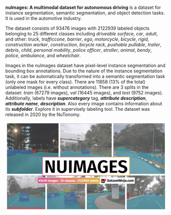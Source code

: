 **nuImages: A multimodal dataset for autonomous driving** is a dataset for instance segmentation, semantic segmentation, and object detection tasks. It is used in the automotive industry. 

The dataset consists of 93476 images with 2122939 labeled objects belonging to 25 different classes including *driveable surface*, *car*, *adult*, and other: *truck*, *trafficcone*, *barrier*, *ego*, *motorcycle*, *bicycle*, *rigid*, *construction worker*, *construction*, *bicycle rack*, *pushable pullable*, *trailer*, *debris*, *child*, *personal mobility*, *police officer*, *stroller*, *animal*, *bendy*, *police*, *ambulance*, and *wheelchair*.

Images in the nuImages dataset have pixel-level instance segmentation and bounding box annotations. Due to the nature of the instance segmentation task, it can be automatically transformed into a semantic segmentation task (only one mask for every class). There are 11858 (13% of the total) unlabeled images (i.e. without annotations). There are 3 splits in the dataset: *train* (67279 images), *val* (16445 images), and *test* (9752 images). Additionally, labels have ***supercategory*** tag, ***attribute description***, ***attribute name***, ***description***. Also every image contains information about its ***subfolder***. Explore it in supervisely labeling tool. The dataset was released in 2020 by the NuTonomy.

<img src="https://github.com/dataset-ninja/nu-images/raw/main/visualizations/poster.png">
